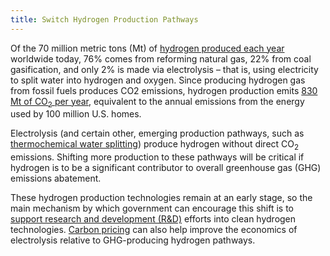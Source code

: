 ```yaml
---
title: Switch Hydrogen Production Pathways
---
```

Of the 70 million metric tons (Mt) of [hydrogen produced each year](https://www.iea.org/topics/hydrogen/production/) worldwide today, 76% comes from reforming natural gas, 22% from coal gasification, and only 2% is made via electrolysis – that is, using electricity to split water into hydrogen and oxygen.  Since producing hydrogen gas from fossil fuels produces CO2 emissions, hydrogen production emits [830 Mt of CO<sub>2</sub> per year](https://www.iea.org/topics/hydrogen/production/), equivalent to the annual emissions from the energy used by 100 million U.S. homes.

Electrolysis (and certain other, emerging production pathways, such as [thermochemical water splitting](https://www.energy.gov/eere/fuelcells/hydrogen-production-thermochemical-water-splitting)) produce hydrogen without direct CO<sub>2</sub> emissions.  Shifting more production to these pathways will be critical if hydrogen is to be a significant contributor to overall greenhouse gas (GHG) emissions abatement.

These hydrogen production technologies remain at an early stage, so the main mechanism by which government can encourage this shift is to [support research and development (R&D)](/research-and-development) efforts into clean hydrogen technologies.  [Carbon pricing](carbon-tax) can also help improve the economics of electrolysis relative to GHG-producing hydrogen pathways.
